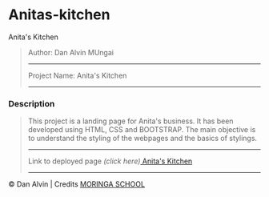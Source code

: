 # Anitas-kitchen
Anita's Kitchen

>Author: Dan Alvin MUngai
>
>---------------------------
>
>Project Name: Anita's Kitchen
>
>---------------------------
>
### Description
> This project is  a landing page for Anita's business.
>It has been developed using HTML, CSS and BOOTSTRAP.
>The main objective is to understand the styling of the webpages and the basics of stylings.
>
>---------------------------
>
>Link to deployed page _(click here)_<a href="https://danalvin.github.io/Anita-s-kitchen/" title="Title">
Anita's Kitchen</a>
>
>---------------------------

&copy; Dan Alvin | Credits <a href="http://moringaschool.com/" title="Title">MORINGA SCHOOL</a>

